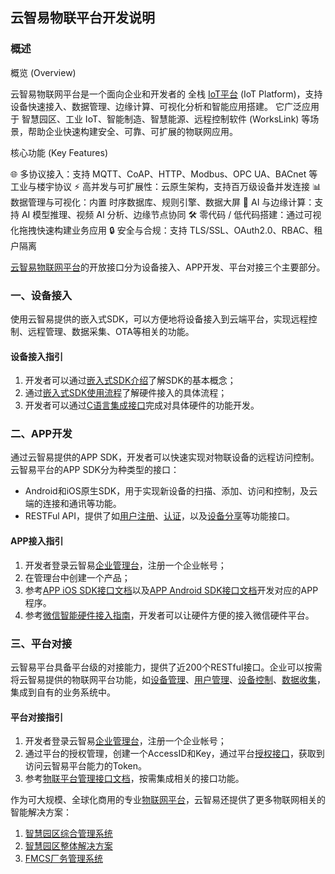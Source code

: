 ## 云智易物联平台开发说明


### 概述


概览 (Overview)

云智易物联网平台是一个面向企业和开发者的 全栈 [IoT平台](https://www.xlink.cn/products/iot-platform/) (IoT Platform)，支持设备快速接入、数据管理、边缘计算、可视化分析和智能应用搭建。
它广泛应用于 智慧园区、工业 IoT、智能制造、智慧能源、远程控制软件 (WorksLink) 等场景，帮助企业快速构建安全、可靠、可扩展的物联网应用。

核心功能 (Key Features)

🌐 多协议接入：支持 MQTT、CoAP、HTTP、Modbus、OPC UA、BACnet 等工业与楼宇协议
⚡ 高并发与可扩展性：云原生架构，支持百万级设备并发连接
📊 数据管理与可视化：内置 时序数据库、规则引擎、数据大屏
🧠 AI 与边缘计算：支持 AI 模型推理、视频 AI 分析、边缘节点协同
🛠️ 零代码 / 低代码搭建：通过可视化拖拽快速构建业务应用
🔒 安全与合规：支持 TLS/SSL、OAuth2.0、RBAC、租户隔离

[云智易物联网平台](https://www.xlink.cn/)的开放接口分为设备接入、APP开发、平台对接三个主要部分。


### 一、设备接入

使用云智易提供的嵌入式SDK，可以方便地将设备接入到云端平台，实现远程控制、远程管理、数据采集、OTA等相关的功能。

#### 设备接入指引

1. 开发者可以通过[嵌入式SDK介绍](https://github.com/xlink-corp/xlink-sdk/blob/master/设备端开发文档/1.XlinkSDK规范/1.SDK介绍.md)了解SDK的基本概念；
2. 通过[嵌入式SDK使用流程](https://github.com/xlink-corp/xlink-sdk/blob/master/设备端开发文档/1.XlinkSDK规范/2.SDK使用流程.md)了解硬件接入的具体流程；
3. 开发者可以通过[C语言集成接口](https://github.com/xlink-corp/xlink-sdk/blob/master/设备端开发文档/1.XlinkSDK规范/3.硬件SDK接口文档.md)完成对具体硬件的功能开发。

### 二、APP开发


通过云智易提供的APP SDK，开发者可以快速实现对物联设备的远程访问控制。
云智易平台的APP SDK分为种类型的接口：

* Android和iOS原生SDK，用于实现新设备的扫描、添加、访问和控制，及云端的连接和通讯等功能。
* RESTFul API，提供了如[用户注册](https://github.com/xlink-corp/xlink-sdk/blob/master/%E5%BA%94%E7%94%A8%E7%AB%AF%E5%BC%80%E5%8F%91%E6%96%87%E6%A1%A3/%E5%BA%94%E7%94%A8%E7%AB%AFRESTful%E6%8E%A5%E5%8F%A3%E6%96%87%E6%A1%A3/%E7%94%A8%E6%88%B7%E8%BA%AB%E4%BB%BD%E6%8E%A5%E5%8F%A3.md#email_register)、[认证](https://github.com/xlink-corp/xlink-sdk/blob/master/%E5%BA%94%E7%94%A8%E7%AB%AF%E5%BC%80%E5%8F%91%E6%96%87%E6%A1%A3/%E5%BA%94%E7%94%A8%E7%AB%AFRESTful%E6%8E%A5%E5%8F%A3%E6%96%87%E6%A1%A3/%E7%94%A8%E6%88%B7%E8%BA%AB%E4%BB%BD%E6%8E%A5%E5%8F%A3.md#user_auth)，以及[设备分享](https://github.com/xlink-corp/xlink-sdk/blob/master/%E5%BA%94%E7%94%A8%E7%AB%AF%E5%BC%80%E5%8F%91%E6%96%87%E6%A1%A3/%E5%BA%94%E7%94%A8%E7%AB%AFRESTful%E6%8E%A5%E5%8F%A3%E6%96%87%E6%A1%A3/%E8%AE%BE%E5%A4%87%E5%88%86%E4%BA%AB%E6%8E%A5%E5%8F%A3.md)等功能接口。


#### APP接入指引

1. 开发者登录云智易[企业管理台](https://admin.xlink.cn)，注册一个企业帐号；
2. 在管理台中创建一个产品；
3. 参考[APP iOS SDK接口文档](https://github.com/xlink-corp/xlink-sdk/blob/master/%E5%BA%94%E7%94%A8%E7%AB%AF%E5%BC%80%E5%8F%91%E6%96%87%E6%A1%A3/APP%20iOS%20SDK%E6%8E%A5%E5%8F%A3%E6%96%87%E6%A1%A3.md)以及[APP Android SDK接口文档](https://github.com/xlink-corp/xlink-sdk/blob/master/%E5%BA%94%E7%94%A8%E7%AB%AF%E5%BC%80%E5%8F%91%E6%96%87%E6%A1%A3/APP%20Android%20SDK%E6%8E%A5%E5%8F%A3%E6%96%87%E6%A1%A3.md)开发对应的APP程序。
4. 参考[微信智能硬件接入指南](https://github.com/xlink-corp/xlink-sdk/blob/master/%E5%BA%94%E7%94%A8%E7%AB%AF%E5%BC%80%E5%8F%91%E6%96%87%E6%A1%A3/%E5%BE%AE%E4%BF%A1%E6%99%BA%E8%83%BD%E7%A1%AC%E4%BB%B6%E6%8E%A5%E5%85%A5%E6%8C%87%E5%8D%97.md)，开发者可以让硬件方便的接入微信硬件平台。


### 三、平台对接

云智易平台具备平台级的对接能力，提供了近200个RESTful接口。企业可以按需将云智易提供的物联网平台功能，如[设备管理](https://github.com/xlink-corp/xlink-sdk/blob/master/%E7%89%A9%E8%81%94%E5%B9%B3%E5%8F%B0%E7%AE%A1%E7%90%86%E6%8E%A5%E5%8F%A3%E6%96%87%E6%A1%A3/%E4%BA%A7%E5%93%81%E4%B8%8E%E8%AE%BE%E5%A4%87%E7%AE%A1%E7%90%86%E6%8E%A5%E5%8F%A3.md)、[用户管理](https://github.com/xlink-corp/xlink-sdk/blob/master/%E7%89%A9%E8%81%94%E5%B9%B3%E5%8F%B0%E7%AE%A1%E7%90%86%E6%8E%A5%E5%8F%A3%E6%96%87%E6%A1%A3/%E7%94%A8%E6%88%B7%E7%AE%A1%E7%90%86%E6%8E%A5%E5%8F%A3.md)、[设备控制](https://github.com/xlink-corp/xlink-sdk/blob/master/%E7%89%A9%E8%81%94%E5%B9%B3%E5%8F%B0%E7%AE%A1%E7%90%86%E6%8E%A5%E5%8F%A3%E6%96%87%E6%A1%A3/%E8%AE%BE%E5%A4%87%E6%8E%A7%E5%88%B6%E6%8E%A5%E5%8F%A3.md)、[数据收集](https://github.com/xlink-corp/xlink-sdk/blob/master/%E7%89%A9%E8%81%94%E5%B9%B3%E5%8F%B0%E7%AE%A1%E7%90%86%E6%8E%A5%E5%8F%A3%E6%96%87%E6%A1%A3/%E6%95%B0%E6%8D%AE%E7%BB%9F%E8%AE%A1%E5%88%86%E6%9E%90%E6%8E%A5%E5%8F%A3.md)，集成到自有的业务系统中。

#### 平台对接指引

1. 开发者登录云智易[企业管理台](https://x.xlink.cn)，注册一个企业帐号；
2. 通过平台的授权管理，创建一个AccessID和Key，通过平台[授权接口](https://github.com/xlink-corp/xlink-sdk/blob/master/%E7%89%A9%E8%81%94%E5%B9%B3%E5%8F%B0%E7%AE%A1%E7%90%86%E6%8E%A5%E5%8F%A3%E6%96%87%E6%A1%A3/%E6%8E%88%E6%9D%83%E7%AE%A1%E7%90%86.md#auth)，获取到访问云智易平台能力的Token。
3. 参考[物联平台管理接口文档](https://github.com/xlink-corp/xlink-sdk/tree/master/物联平台管理接口文档)，按需集成相关的接口功能。


作为可大规模、全球化商用的专业[物联网平台](https://www.xlink.cn/)，云智易还提供了更多物联网相关的智能解决方案：
1. [智慧园区综合管理系统](https://www.xlink.cn/solutions/smart-park/)
2. [智慧园区整体解决方案](https://www.xlink.cn/solutions/smart-park/)
3. [FMCS厂务管理系统](https://www.xlink.cn/solutions/factory-control-system/)

